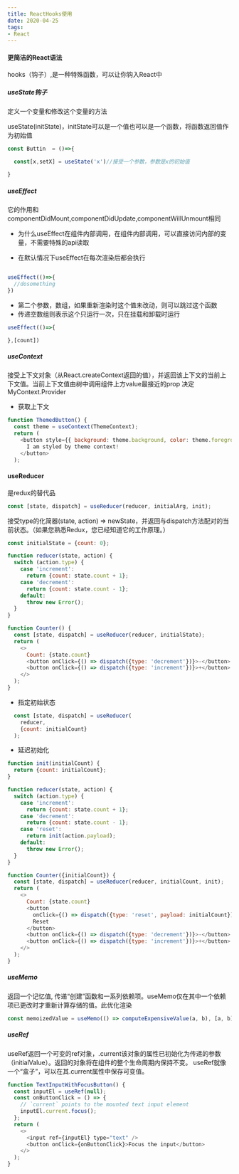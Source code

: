 ```yaml
---
title: ReactHooks使用
date: 2020-04-25
tags:
- React
---
```


#### 更简洁的React语法

hooks（钩子）,是一种特殊函数，可以让你钩入React中

##### useState钩子

定义一个变量和修改这个变量的方法

useState(initState)，initState可以是一个值也可以是一个函数，将函数返回值作为初始值

```javascript
const Buttin  = ()=>{

  const[x,setX] = useState('x')//接受一个参数，参数是x的初始值

}
```

##### useEffect

它的作用和componentDidMount,componentDidUpdate,componentWillUnmount相同

* 为什么useEffect在组件内部调用，在组件内部调用，可以直接访问内部的变量，不需要特殊的api读取

* 在默认情况下useEffect在每次渲染后都会执行

```javascript

useEffect(()=>{
  //dosomething
})
```

* 第二个参数，数组，如果重新渲染时这个值未改动，则可以跳过这个函数
* 传递空数组则表示这个只运行一次，只在挂载和卸载时运行

```javascript
useEffect(()=>{

},[count])
```

##### useContext

接受上下文对象（从React.createContext返回的值），并返回该上下文的当前上下文值。当前上下文值由树中调用组件上方value最接近的prop 决定MyContext.Provider

* 获取上下文

```javascript
function ThemedButton() {
  const theme = useContext(ThemeContext);
  return (
    <button style={{ background: theme.background, color: theme.foreground }}>
      I am styled by theme context!
    </button>
  );
```

#### useReducer

是redux的替代品

```javascript
const [state, dispatch] = useReducer(reducer, initialArg, init);
```

接受type的化简器(state, action) => newState，并返回与dispatch方法配对的当前状态。（如果您熟悉Redux，您已经知道它的工作原理。）

```javascript
const initialState = {count: 0};

function reducer(state, action) {
  switch (action.type) {
    case 'increment':
      return {count: state.count + 1};
    case 'decrement':
      return {count: state.count - 1};
    default:
      throw new Error();
  }
}

function Counter() {
  const [state, dispatch] = useReducer(reducer, initialState);
  return (
    <>
      Count: {state.count}
      <button onClick={() => dispatch({type: 'decrement'})}>-</button>
      <button onClick={() => dispatch({type: 'increment'})}>+</button>
    </>
  );
}
```

* 指定初始状态

```javascript
  const [state, dispatch] = useReducer(
    reducer,
    {count: initialCount}
  );
```

* 延迟初始化

```javascript
function init(initialCount) {
  return {count: initialCount};
}

function reducer(state, action) {
  switch (action.type) {
    case 'increment':
      return {count: state.count + 1};
    case 'decrement':
      return {count: state.count - 1};
    case 'reset':
      return init(action.payload);
    default:
      throw new Error();
  }
}

function Counter({initialCount}) {
  const [state, dispatch] = useReducer(reducer, initialCount, init);
  return (
    <>
      Count: {state.count}
      <button
        onClick={() => dispatch({type: 'reset', payload: initialCount})}>
        Reset
      </button>
      <button onClick={() => dispatch({type: 'decrement'})}>-</button>
      <button onClick={() => dispatch({type: 'increment'})}>+</button>
    </>
  );
}

```

##### useMemo

返回一个记忆值,
传递“创建”函数和一系列依赖项。useMemo仅在其中一个依赖项已更改时才重新计算存储的值。此优化渲染

```javascript
const memoizedValue = useMemo(() => computeExpensiveValue(a, b), [a, b]);
```

##### useRef

useRef返回一个可变的ref对象，.current该对象的属性已初始化为传递的参数（initialValue）。返回的对象将在组件的整个生命周期内保持不变。
useRef就像一个“盒子”，可以在其.current属性中保存可变值。

```javascript
function TextInputWithFocusButton() {
  const inputEl = useRef(null);
  const onButtonClick = () => {
    // `current` points to the mounted text input element
    inputEl.current.focus();
  };
  return (
    <>
      <input ref={inputEl} type="text" />
      <button onClick={onButtonClick}>Focus the input</button>
    </>
  );
}
```
